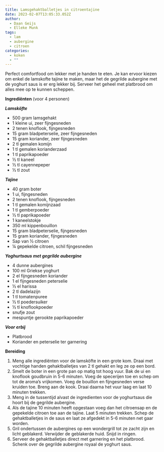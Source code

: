 ```yaml
---
title: Lamsgehaktballetjes in citroentajine
date: 2023-02-07T13:05:33.052Z
author:
  - Daan Geijs
  - Elleke Munk
tags:
  - lam
  - aubergine
  - citroen
categories:
  - koken
  - ""
---
```

P﻿erfect comfortfood om lekker met je handen te eten. Je kan ervoor kiezen om enkel de lamskofte tajine te maken, maar het de gegrilde aubergine met de yoghurt saus is er erg lekker bij. Serveer het geheel met platbrood om alles mee op te kunnen scheppen. 

**Ingrediënten** (voor 4 personen)

***Lamsköfte***

* 500 gram lamsgehakt
* 1 kleine ui, zeer fijngesneden
* 2 tenen knoflook, fijngesneden
* 15 gram bladpeterselie, zeer fijngesneden
* 15 gram koriander, zeer fijngesneden
* 2 tl gemalen komijn
* 1 tl gemalen korianderzaad
* 1 tl paprikapoeder
* ½ tl kaneel
* ½ tl cayennepeper
* ½ tl zout

***Tajine*** 

* 40 gram boter
* 1 ui, fijngesneden
* 2 tenen knoflook, fijngesneden
* 1 tl gemalen komijnzaad
* 1 tl gemberpoeder
* ½ tl paprikapoeder
* 1 kaneelstokje
* 350 ml kippenbouillon
* 15 gram bladpeterselie, fijngesneden
* 15 gram koriander, fijngesneden
* Sap van ½ citroen
* ¼ gepekelde citroen, schil fijngesneden

***Yoghurtsaus met gegrilde aubergine***

* 4 dunne aubergines
* 100 ml Griekse yoghurt
* 2 el fijngesneden koriander
* 1 el fijngesneden peterselie
* ½ el harissa
* 2 tl dadelazijn
* 1 tl tomatenpuree
* ½ tl poedersuiker
* ½ tl knoflookpoeder
* snufje zout
* mespuntje gerookte paprikapoeder

***Voor erbij***

* Platbrood
* Koriander en peterselie ter garnering

**Bereiding**

1. Meng alle ingrediënten voor de lamsköfte in een grote kom. Draai met vochtige handen gehaktballetjes van 2 tl gehakt en leg ze op een bord.
2. Smelt de boter in een grote pan op matig tot hoog vuur. Bak de ui en knoflook goudbruin in 5-6 minuten. Voeg de specerijen toe en schep om tot de aroma’s vrijkomen. Voeg de bouillon en fijngesneden verse kruiden toe. Breng aan de kook. Draai daarna het vuur laag en laat 10 minuten trekken.
3. M﻿eng in de tussentijd alvast de ingredienten voor de yoghurtsaus die hoort bij de gegrilde aubergine.
4. Als de tajine 10 minuten heeft opgestaan voeg dan het citroensap en de gepekelde citroen toe aan de tajine. Laat 5 minuten trekken. Schep de gehaktballetjes in de saus en laat ze afgedekt in 5-6 minuten net gaar worden. 
5. Gril ondertussen de aubergines op een wondergrill tot ze zacht zijn en licht geblakerd.  Verwijder de geblakerde huid. Snijd in ringen.
6. Serveer de gehaktballetjes direct met garnering en het platbrood. Schenk over de gegrilde aubergine royaal de yoghurt saus.